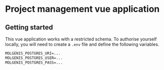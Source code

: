 # Project management vue application

## Getting started

This vue application works with a restricted schema. To authorise yourself locally, you will need to create a `.env` file and define the following variables.

```txt
MOLGENIS_POSTGRES_URI=...
MOLGENIS_POSTGRES_USER=...
MOLGENIS_POSTGRES_PASS=...
```
